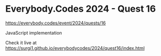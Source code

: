 # Everybody.Codes 2024 - Quest 16

https://everybody.codes/event/2024/quests/16

JavaScript implementation

Check it live at https://surgi1.github.io/everybodycodes/2024/quest16/index.html